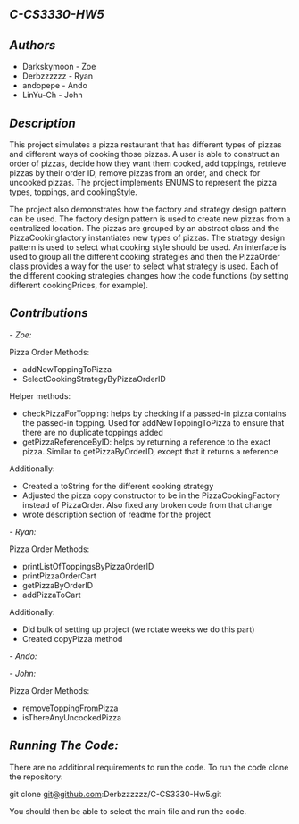**_C-CS3330-HW5_**
------------------------------

_**Authors**_
------------------------------
- Darkskymoon - Zoe
- Derbzzzzzz - Ryan
- andopepe - Ando
- LinYu-Ch - John

**_Description_**
---------------------------
This project simulates a pizza restaurant that has different types of pizzas and different ways of cooking those pizzas. A user is able to construct an order of pizzas, 
decide how they want them cooked, add toppings, retrieve pizzas by their order ID, remove pizzas from an order, and check for uncooked pizzas. The project implements ENUMS to represent
the pizza types, toppings, and cookingStyle. 

The project also demonstrates how the factory and strategy design pattern can be used. The factory design pattern is used to create new pizzas from a centralized location. The pizzas are grouped by an abstract class and the PizzaCookingfactory instantiates new types of pizzas. The strategy design pattern is used to select what cooking style should be used. An interface is used to group all the different cooking strategies and then the PizzaOrder class provides a way for the user to select what strategy is used. Each of the different cooking strategies changes how the code functions (by setting different cookingPrices, for example).



**_Contributions_**
----------------------------
_- Zoe:_

Pizza Order Methods:
- addNewToppingToPizza
- SelectCookingStrategyByPizzaOrderID

Helper methods: 
- checkPizzaForTopping: helps by checking if a passed-in pizza contains the passed-in topping. Used for addNewToppingToPizza to ensure that there are no duplicate toppings added
- getPizzaReferenceByID: helps by returning a reference to the exact pizza. Similar to getPizzaByOrderID, except that it returns a reference

Additionally:
- Created a toString for the different cooking strategy
- Adjusted the pizza copy constructor to be in the PizzaCookingFactory instead of PizzaOrder. Also fixed any broken code from that change
- wrote description section of readme for the project


_- Ryan:_   

Pizza Order Methods:  
-   printListOfToppingsByPizzaOrderID
-   printPizzaOrderCart
-   getPizzaByOrderID
-   addPizzaToCart

Additionally:
-   Did bulk of setting up project (we rotate weeks we do this part)
-   Created copyPizza method

_- Ando:_

_- John:_

Pizza Order Methods:  
-   removeToppingFromPizza
-   isThereAnyUncookedPizza

_**Running The Code:**_
--------------------------
There are no additional requirements to run the code. To run the code clone the repository:

git clone git@github.com:Derbzzzzzz/C-CS3330-Hw5.git

You should then be able to select the main file and run the code.

